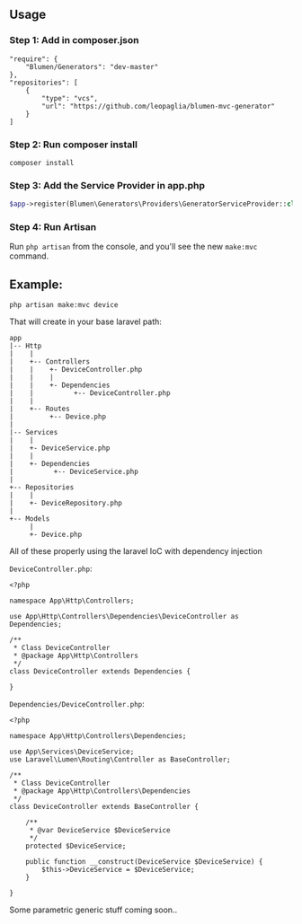 ## Usage

### Step 1: Add in composer.json

```
"require": {
    "Blumen/Generators": "dev-master"
},
"repositories": [
    {
        "type": "vcs",
        "url": "https://github.com/leopaglia/blumen-mvc-generator"
    }
]
```

### Step 2: Run composer install

```
composer install
```

### Step 3: Add the Service Provider in app.php

```php
$app->register(Blumen\Generators\Providers\GeneratorServiceProvider::class);
```


### Step 4: Run Artisan

Run `php artisan` from the console, and you'll see the new `make:mvc` command.

## Example:

```
php artisan make:mvc device
```

That will create in your base laravel path:

```
app
|-- Http
|    |
|    +-- Controllers 
|    |    +- DeviceController.php
|    |    |
|    |    +- Dependencies
|    |          +-- DeviceController.php
|    |
|    +-- Routes
|         +-- Device.php
|
|-- Services
|    |
|    +- DeviceService.php
|    |
|    +- Dependencies
|          +-- DeviceService.php
|
+-- Repositories
|    |
|    +- DeviceRepository.php
|
+-- Models
     |
     +- Device.php
```


All of these properly using the laravel IoC with dependency injection

`DeviceController.php`:
```
<?php

namespace App\Http\Controllers;

use App\Http\Controllers\Dependencies\DeviceController as Dependencies;

/**
 * Class DeviceController
 * @package App\Http\Controllers
 */
class DeviceController extends Dependencies {

}
```


`Dependencies/DeviceController.php`:
```
<?php

namespace App\Http\Controllers\Dependencies;

use App\Services\DeviceService;
use Laravel\Lumen\Routing\Controller as BaseController;

/**
 * Class DeviceController
 * @package App\Http\Controllers\Dependencies
 */
class DeviceController extends BaseController {

    /**
     * @var DeviceService $DeviceService
     */
    protected $DeviceService;

    public function __construct(DeviceService $DeviceService) {
        $this->DeviceService = $DeviceService;
    }

}
```


Some parametric generic stuff coming soon..